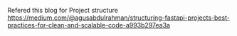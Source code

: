 Refered this blog for Project structure
https://medium.com/@agusabdulrahman/structuring-fastapi-projects-best-practices-for-clean-and-scalable-code-a993b297ea3a
